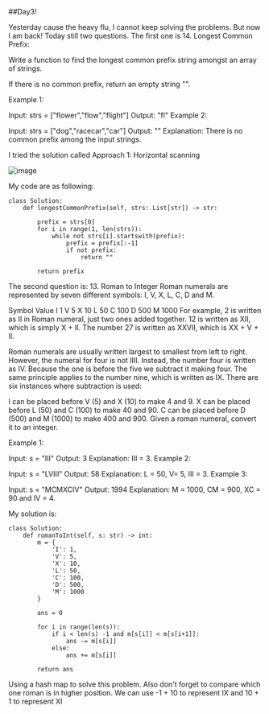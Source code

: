 ##Day3!

Yesterday cause the heavy flu, I cannot keep solving the problems. But now I am back!
Today still two questions.
The first one is 14. Longest Common Prefix:

Write a function to find the longest common prefix string amongst an array of strings.

If there is no common prefix, return an empty string "".

 

Example 1:

Input: strs = ["flower","flow","flight"]
Output: "fl"
Example 2:

Input: strs = ["dog","racecar","car"]
Output: ""
Explanation: There is no common prefix among the input strings.

I tried the solution called Approach 1: Horizontal scanning


![image](https://github.com/Yiyongwei1216/Leetcode.blogs/assets/72733123/32422fe5-3950-4f66-9a83-1d495f53dee7)

My code are as following:
```
class Solution:
    def longestCommonPrefix(self, strs: List[str]) -> str:
            
        prefix = strs[0]
        for i in range(1, len(strs)):
            while not strs[i].startswith(prefix):
                prefix = prefix[:-1]
                if not prefix:
                    return ""
                
        return prefix
```

The second question is: 13. Roman to Integer
Roman numerals are represented by seven different symbols: I, V, X, L, C, D and M.

Symbol       Value
I             1
V             5
X             10
L             50
C             100
D             500
M             1000
For example, 2 is written as II in Roman numeral, just two ones added together. 12 is written as XII, which is simply X + II. The number 27 is written as XXVII, which is XX + V + II.

Roman numerals are usually written largest to smallest from left to right. However, the numeral for four is not IIII. Instead, the number four is written as IV. Because the one is before the five we subtract it making four. The same principle applies to the number nine, which is written as IX. There are six instances where subtraction is used:

I can be placed before V (5) and X (10) to make 4 and 9. 
X can be placed before L (50) and C (100) to make 40 and 90. 
C can be placed before D (500) and M (1000) to make 400 and 900.
Given a roman numeral, convert it to an integer.

 

Example 1:

Input: s = "III"
Output: 3
Explanation: III = 3.
Example 2:

Input: s = "LVIII"
Output: 58
Explanation: L = 50, V= 5, III = 3.
Example 3:

Input: s = "MCMXCIV"
Output: 1994
Explanation: M = 1000, CM = 900, XC = 90 and IV = 4.

My solution is: 

```
class Solution:
    def romanToInt(self, s: str) -> int:
        m = {
            'I': 1,
            'V': 5,
            'X': 10,
            'L': 50,
            'C': 100,
            'D': 500,
            'M': 1000
        }

        ans = 0

        for i in range(len(s)):
            if i < len(s) -1 and m[s[i]] < m[s[i+1]]:
                ans -= m[s[i]]
            else:
                ans += m[s[i]]

        return ans
```
Using a hash map to solve this problem. Also don't forget to compare which one roman is in higher position. We can use -1 + 10 to represent IX and 10 + 1 to represent XI
